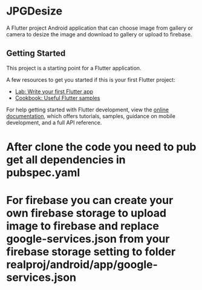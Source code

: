 # JPGDesize

A Flutter project Android application that can choose image from gallery or camera to desize the image and download to gallery or upload to firebase.

## Getting Started

This project is a starting point for a Flutter application.

A few resources to get you started if this is your first Flutter project:

- [Lab: Write your first Flutter app](https://docs.flutter.dev/get-started/codelab)
- [Cookbook: Useful Flutter samples](https://docs.flutter.dev/cookbook)

For help getting started with Flutter development, view the
[online documentation](https://docs.flutter.dev/), which offers tutorials,
samples, guidance on mobile development, and a full API reference.

# After clone the code you need to pub get all dependencies in pubspec.yaml
# For firebase you can create your own firebase storage to upload image to firebase and replace google-services.json from your firebase storage setting to folder realproj/android/app/google-services.json
